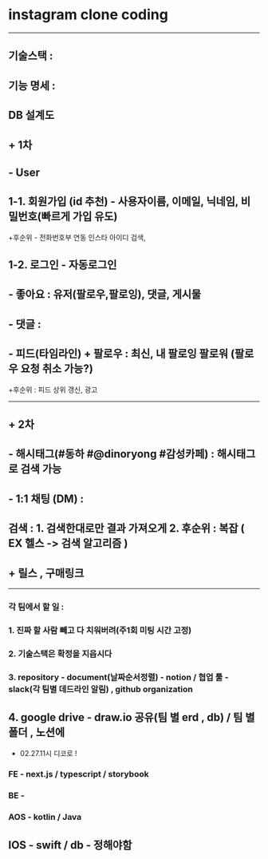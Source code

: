 # instagram clone coding





-------------



## 기술스택 :  

## 기능 명세 :







## DB 설계도    

## + 1차



## - User 

## 	1-1. 회원가입 (id 추천) - 사용자이름, 이메일, 닉네임, 비밀번호(빠르게 가입 유도) 

+후순위 - 전화번호부 연동 인스타 아이디 검색,

## 	1-2. 로그인 - 자동로그인



## - 좋아요 :  유저(팔로우,팔로잉), 댓글, 게시물



## - 댓글 :



## - 피드(타임라인) + 팔로우 : 최신, 내 팔로잉 팔로워 (팔로우 요청 취소 가능?) 

+후순위 : 피드 상위 갱신, 광고





------------

##  + 2차



## - 해시태그(#동하 #@dinoryong #감성카페) : 해시태그로 검색 가능



## - 1:1 채팅 (DM) :

##  

## 검색 : 1. 검색한대로만 결과 가져오게  2. 후순위 : 복잡 ( EX 헬스 -> 검색 알고리즘 )



## + 릴스 , 구매링크  



----------------

### 각 팀에서 할 일 : 

### 1. 진짜 할 사람 빼고 다 치워버려(주1회 미팅 시간 고정)

### 2. 기술스택은 확정을 지읍시다

### 3. repository - document(날짜순서정렬) - notion / 협업 툴 - **slack**(각 팀별 데드라인 알림) , github organization 

## 4. google drive - draw.io 공유(팀 별 erd , db) / 팀 별 폴더 , 노션에 





+ 02.27.11시 디코로 !





### FE -  next.js / typescript /  storybook 



### BE - 



### AOS - kotlin /  Java



## IOS - swift / db - 정해야함 

